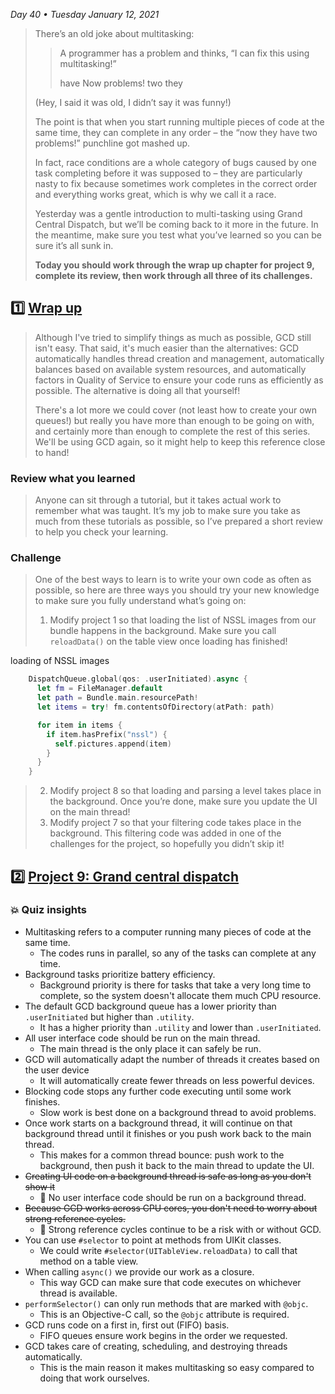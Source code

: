 *Day 40 • Tuesday January 12, 2021*

>There’s an old joke about multitasking:
>
>>A programmer has a problem and thinks, “I can fix this using multitasking!”
>>
>>have Now problems! two they
>
>(Hey, I said it was old, I didn’t say it was funny!)
>
>The point is that when you start running multiple pieces of code at the same time, they can complete in any order – the “now they have two problems!” punchline got mashed up.
>
>In fact, race conditions are a whole category of bugs caused by one task completing before it was supposed to – they are particularly nasty to fix because sometimes work completes in the correct order and everything works great, which is why we call it a race.
>
>Yesterday was a gentle introduction to multi-tasking using Grand Central Dispatch, but we’ll be coming back to it more in the future. In the meantime, make sure you test what you’ve learned so you can be sure it’s all sunk in.
>
>**Today you should work through the wrap up chapter for project 9, complete its review, then work through all three of its challenges.**

## :one:  [Wrap up](https://www.hackingwithswift.com/read/9/6/wrap-up) 

>Although I've tried to simplify things as much as possible, GCD still isn't easy. That said, it's much easier than the alternatives: GCD automatically handles thread creation and management, automatically balances based on available system resources, and automatically factors in Quality of Service to ensure your code runs as efficiently as possible. The alternative is doing all that yourself!
>
>There's a lot more we could cover (not least how to create your own queues!) but really you have more than enough to be going on with, and certainly more than enough to complete the rest of this series. We'll be using GCD again, so it might help to keep this reference close to hand!

### Review what you learned

>Anyone can sit through a tutorial, but it takes actual work to remember what was taught. It’s my job to make sure you take as much from these tutorials as possible, so I’ve prepared a short review to help you check your learning.

### Challenge

>One of the best ways to learn is to write your own code as often as possible, so here are three ways you should try your new knowledge to make sure you fully understand what’s going on:
>
> 1. Modify project 1 so that loading the list of NSSL images from our bundle happens in the background. Make sure you call `reloadData()` on the table view once loading has finished!

loading of NSSL images

```swift
    DispatchQueue.global(qos: .userInitiated).async {
      let fm = FileManager.default
      let path = Bundle.main.resourcePath!
      let items = try! fm.contentsOfDirectory(atPath: path)

      for item in items {
        if item.hasPrefix("nssl") {
          self.pictures.append(item)
        }
      }
    }
```


> 2. Modify project 8 so that loading and parsing a level takes place in the background. Once you’re done, make sure you update the UI on the main thread!
> 3. Modify project 7 so that your filtering code takes place in the background. This filtering code was added in one of the challenges for the project, so hopefully you didn’t skip it!

## :two:  [Project 9: Grand central dispatch](https://www.hackingwithswift.com/review/hws/project-9-grand-central-dispatch) 

### :boom: Quiz insights

* Multitasking refers to a computer running many pieces of code at the same time.
  * The codes runs in parallel, so any of the tasks can complete at any time.
* Background tasks prioritize battery efficiency.
  * Background priority is there for tasks that take a very long time to complete, so the system doesn't allocate them much CPU resource.
* The default GCD background queue has a lower priority than `.userInitiated` but higher than `.utility`.
  * It has a higher priority than `.utility` and lower than `.userInitiated`.
* All user interface code should be run on the main thread.
  * The main thread is the only place it can safely be run.
* GCD will automatically adapt the number of threads it creates based on the user device
  * It will automatically create fewer threads on less powerful devices.
* Blocking code stops any further code executing until some work finishes.
  * Slow work is best done on a background thread to avoid problems.
* Once work starts on a background thread, it will continue on that background thread until it finishes or you push work back to the main thread.
  * This makes for a common thread bounce: push work to the background, then push it back to the main thread to update the UI.
* ~~Creating UI code on a background thread is safe as long as you don't show it~~
  * :red_circle: No user interface code should be run on a background thread.
* ~~Because GCD works across CPU cores, you don't need to worry about strong reference cycles.~~
  * :red_circle: Strong reference cycles continue to be a risk with or without GCD.
* You can use `#selector` to point at methods from UIKit classes.
  * We could write `#selector(UITableView.reloadData)` to call that method on a table view.
* When calling `async()` we provide our work as a closure.
  * This way GCD can make sure that code executes on whichever thread is available.
* `performSelector()` can only run methods that are marked with `@objc`.
  * This is an Objective-C call, so the `@objc` attribute is required.
* GCD runs code on a first in, first out (FIFO) basis.
  * FIFO queues ensure work begins in the order we requested.
* GCD takes care of creating, scheduling, and destroying threads automatically.
  * This is the main reason it makes multitasking so easy compared to doing that work ourselves.















